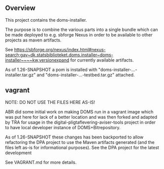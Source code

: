 Overview
---

This project contains the doms-installer.

The purpose is to combine the various parts into a single bundle which
can be made deployed to e.g. sbforge Nexus in order to be available to
other projects as maven artifacts.

See
https://sbforge.org/nexus/index.html#nexus-search;gav~dk.statsbiblioteket.doms.installer~doms-installer~~~~kw,versionexpand
for currently available artifacts.

As of 1.26-SNAPSHOT a pom is installed with 
"doms-installer-...-installer.tar.gz" and
"doms-installer-...-testbed.tar.gz" attached.


vagrant
---

NOTE: DO NOT USE THE FILES HERE AS-IS!

ABR did some initial work on making DOMS run in a vagrant image which
was put here for lack of a better location and was then forked and
adapted by TRA for usage in the digital-pligtaflevering-aviser-tools
project in order to have local developer instance of
DOMS+Bitrepository.

As of 1.26-SNAPSHOT these changes has been backported to allow
refactoring the DPA project to use the Maven artifacts generated (and
the files left as-is for informational purposes).  See the DPA project
for the latest development

See VAGRANT.md for more details.



